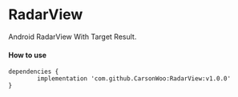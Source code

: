 # RadarView
Android RadarView With Target Result.

#### How to use
``` 
dependencies {
	    implementation 'com.github.CarsonWoo:RadarView:v1.0.0'
}
```
